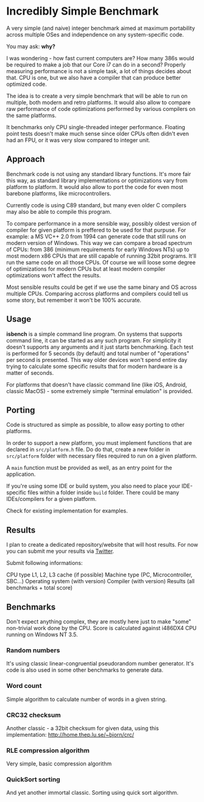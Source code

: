 # Incredibly Simple Benchmark

A very simple (and naive) integer benchmark aimed at maximum portability across multiple OSes and independence on any system-specific code.

You may ask: **why?**

I was wondering - how fast current computers are? How many 386s would be required to make a job that our Core i7 can do in a second? Properly measuring performance is not a simple task, a lot of things decides about that. CPU is one, but we also have a compiler that can produce better optimized code.

The idea is to create a very simple benchmark that will be able to run on multiple, both modern and retro platforms. It would also allow to compare raw performance of code optimizations performed by various compilers on the same platforms. 

It benchmarks only CPU single-threaded integer performance. Floating point tests doesn't make much sense since older CPUs often didn't even had an FPU, or it was very slow compared to integer unit. 

## Approach

Benchmark code is not using any standard library functions. It's more fair this way, as standard library implementations or optimizations vary from platform to platform. It would also allow to port the code for even most barebone platforms, like microcontrollers. 

Currently code is using C89 standard, but many even older C compilers may also be able to compile this program. 

To compare performance in a more sensible way, possibly oldest version of compiler for given platform is preffered to be used for that purpuse. For example: a MS VC++ 2.0 from 1994 can generate code that still runs on modern version of Windows. This way we can compare a broad spectrum of CPUs: from 386 (minimum requirements for early Windows NTs) up to most modern x86 CPUs that are still capable of running 32bit programs. It'll run the same code on all those CPUs. Of course we will loose some degree of optimizations for modern CPUs but at least modern compiler optimizations won't affect the results.

Most sensible results could be get if we use the same binary and OS across multiple CPUs. Comparing accross platforms and compilers could tell us some story, but remember it won't be 100% accurate.

## Usage

**isbench** is a simple command line program. On systems that supports command line, it can be started as any such program. For simplicity it doesn't supports any arguments and it just starts benchmarking. Each test is performed for 5 seconds (by default) and total number of "operations" per second is presented. This way older devices won't spend entire day trying to calculate some specific results that for modern hardware is a matter of seconds.

For platforms that doesn't have classic command line (like iOS, Android, classic MacOS) - some extremely simple "terminal emulation" is provided.

## Porting

Code is structured as simple as possible, to allow easy porting to other platforms.

In order to support a new platform, you must implement functions that are declared in `src/platform.h` file. Do do that, create a new folder in `src/platform` folder with necessary files required to run on a given platform.

A `main` function must be provided as well, as an entry point for the application.

If you're using some IDE or build system, you also need to place your IDE-specific files within a folder inside `build` folder. There could be many IDEs/compilers for a given platform.

Check for existing implementation for examples.

## Results

I plan to create a dedicated repository/website that will host results. For now you can submit me your results via [Twitter](https://twitter.com/vashpan).

Submit following informations: 

CPU type
L1, L2, L3 cache (if possible)
Machine type (PC, Microcontroller, SBC...)
Operating system (with version)
Compiler (with version)
Results (all benchmarks + total score)

## Benchmarks

Don't expect anything complex, they are mostly here just to make "some" non-trivial work done by the CPU. Score is calculated against i486DX4 CPU running on Windows NT 3.5.

### Random numbers

It's using classic linear-congruential pseudorandom number generator. It's code is also used in some other benchmarks to generate data.

### Word count

Simple algorithm to calculate number of words in a given string.

### CRC32 checksum

Another classic - a 32bit checksum for given data, using this implementation: http://home.thep.lu.se/~bjorn/crc/

### RLE compression algorithm

Very simple, basic compression algorithm

### QuickSort sorting

And yet another immortal classic. Sorting using quick sort algorithm.
